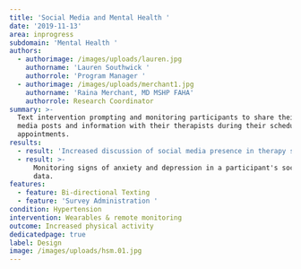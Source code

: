 ```yaml
---
title: 'Social Media and Mental Health '
date: '2019-11-13'
area: inprogress
subdomain: 'Mental Health '
authors:
  - authorimage: /images/uploads/lauren.jpg
    authorname: 'Lauren Southwick '
    authorrole: 'Program Manager '
  - authorimage: /images/uploads/merchant1.jpg
    authorname: 'Raina Merchant, MD MSHP FAHA'
    authorrole: Research Coordinator
summary: >-
  Text intervention prompting and monitoring participants to share their social
  media posts and information with their therapists during their scheduled
  appointments.
results:
  - result: 'Increased discussion of social media presence in therapy sessions. '
  - result: >-
      Monitoring signs of anxiety and depression in a participant's social media
      data. 
features:
  - feature: Bi-directional Texting
  - feature: 'Survey Administration '
condition: Hypertension
intervention: Wearables & remote monitoring
outcome: Increased physical activity
dedicatedpage: true
label: Design 
image: /images/uploads/hsm.01.jpg
---
```


